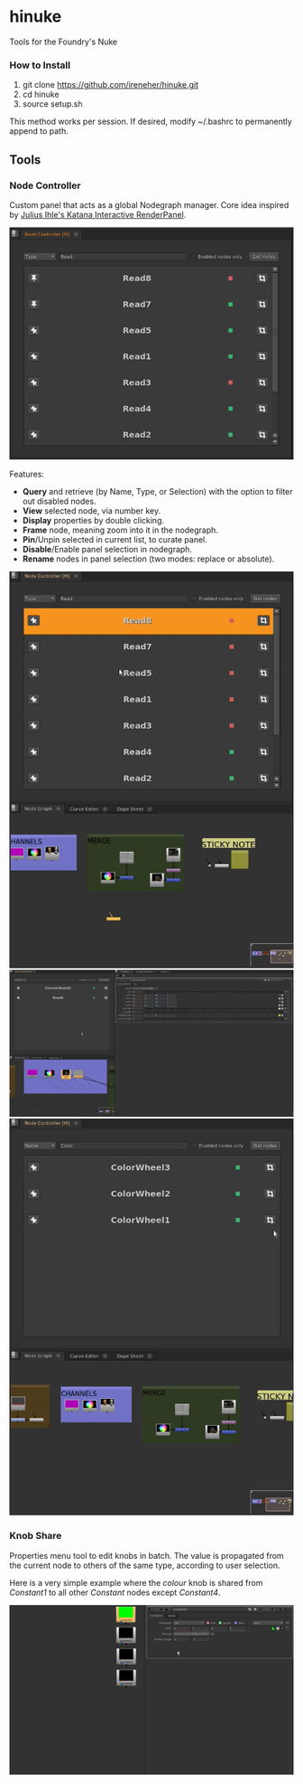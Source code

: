 # hinuke
Tools for the Foundry's Nuke
### How to Install ###
1. git clone https://github.com/ireneher/hinuke.git
2. cd hinuke
3. source setup.sh

This method works per session. If desired, modify ~/.bashrc to permanently append to path.

## Tools ##
### Node Controller ###
Custom panel that acts as a global Nodegraph manager. Core idea inspired by [Julius Ihle's Katana Interactive RenderPanel](http://julius-ihle.de/?p=2554).

![HIKnobShare UI](doc/images/nodecontroller/ui.png)

Features:
* **Query** and retrieve (by Name, Type, or Selection) with the option to filter out disabled nodes.
* **View** selected node, via number key.
* **Display** properties by double clicking.
* **Frame** node, meaning zoom into it in the nodegraph.
* **Pin**/Unpin selected in current list, to curate panel.
* **Disable**/Enable panel selection in nodegraph.
* **Rename** nodes in panel selection (two modes: replace or absolute).

![HIKnobShare sample gif](doc/images/nodecontroller/example.gif)
![HIKnobShare viewer gif](doc/images/nodecontroller/view.gif)
![HIKnobShare frame gif](doc/images/nodecontroller/frame.gif)

### Knob Share ###
Properties menu tool to edit knobs in batch. The value is propagated from the current node to others of the same type, according to user selection.

Here is a very simple example where the _colour_ knob is shared from _Constant1_ to all other _Constant_ nodes except _Constant4_.

![HIKnobShare gif](doc/images/knobshare/example.gif)

